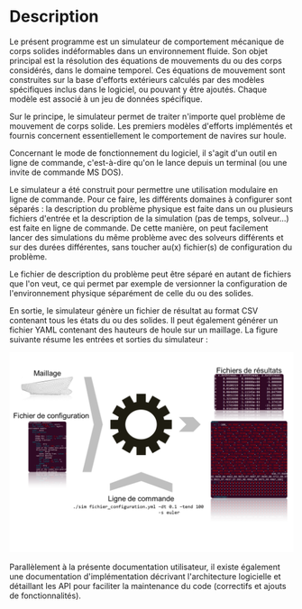 # Description

Le présent programme est un simulateur de comportement mécanique de corps solides indéformables dans un
environnement fluide. Son objet principal est la résolution des équations de mouvements du ou des corps considérés, dans le domaine temporel. 
Ces équations de mouvement sont construites sur la base d'efforts extérieurs calculés par des modèles spécifiques inclus dans le logiciel, ou 
pouvant y être ajoutés. Chaque modèle est associé à un jeu de données spécifique. 

Sur le principe, le simulateur permet de traiter n'importe quel problème de mouvement de corps solide. Les premiers modèles d'efforts implémentés 
et fournis concernent essentiellement le comportement de navires sur houle. 

Concernant le mode de fonctionnement du logiciel, il s'agit d'un outil en ligne de commande, c'est-à-dire
qu'on le lance depuis un terminal (ou une invite de commande MS DOS).

Le simulateur a été construit pour permettre une utilisation modulaire en ligne
de commande. Pour ce faire, les différents domaines à configurer sont séparés :
la description du problème physique est faite dans un ou plusieurs fichiers
d'entrée et la description de la simulation (pas de temps, solveur...) est
faite en ligne de commande. De cette manière, on peut facilement lancer des
simulations du même problème avec des solveurs différents et sur des durées
différentes, sans toucher au(x) fichier(s) de configuration du problème.

Le fichier de description du problème peut être séparé en autant de fichiers
que l'on veut, ce qui permet par exemple de versionner la configuration de
l'environnement physique séparément de celle du ou des solides.

En sortie, le simulateur génère un fichier de résultat au format CSV contenant
tous les états du ou des solides. Il peut également générer un fichier YAML
contenant des hauteurs de houle sur un maillage. La figure suivante résume les
entrées et sorties du simulateur :

![](images/simulator_overview.svg)

Parallèlement à la présente documentation utilisateur, il existe également une
documentation d'implémentation décrivant l'architecture logicielle et
détaillant les API pour faciliter la maintenance du code (correctifs et
ajouts de fonctionnalités).


